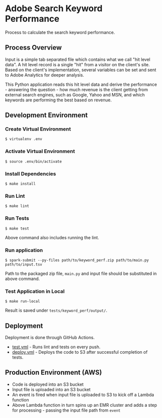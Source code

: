 # Adobe Search Keyword Performance

Process to calculate the search keyword performance.

## Process Overview

Input is a simple tab separated file which contains what we call 
"hit level data". A hit level record is a single "hit" from a 
visitor on the client's site. Based on the client's implementation, 
several variables can be set and sent to Adobe Analytics for 
deeper analysis.

This Python application reads this hit level data and derive the
performance - answering the question - how much revenue is the client
getting from external search engines, such as Google, Yahoo and MSN,
and which keywords are performing the best based on revenue.

## Development Environment

### Create Virtual Environment
```shell
$ virtualenv .env
```

### Activate Virtual Environment
```shell
$ source .env/bin/activate 
```

### Install Dependencies
```shell
$ make install
```

### Run Lint
```shell
$ make lint
```

### Run Tests
```shell
$ make test
```
Above command also includes running the lint.

### Run application 
```shell
$ spark-submit --py-files path/to/keyword_perf.zip path/to/main.py path/to/input.tsv
```
Path to the packaged zip file, `main.py` and input file should be 
substituted in above command.

### Test Application in Local
```shell
$ make run-local
```
Result is saved under `tests/keyword_perf/output/`.

## Deployment

Deployment is done through GitHub Actions.
* [test.yml](test.yml) - Runs lint and tests on every push.
* [deploy.yml](deploy.yml) - Deploys the code to S3 after successful completion of tests.

## Production Environment (AWS)
* Code is deployed into an S3 bucket
* Input file is uploaded into an S3 bucket
* An event is fired when input file is uploaded to S3 to kick off a Lambda function
* Above Lambda function in turn spins up an EMR cluster and adds a step for processing - passing the input file path from `event`
